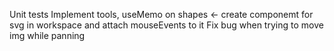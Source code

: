 Unit tests
Implement tools, useMemo on shapes <- create componemt for svg in workspace and attach mouseEvents to it
Fix bug when trying to move img while panning